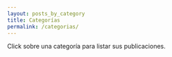 ```yaml
---
layout: posts_by_category
title: Categorías
permalink: /categorias/
---
```


Click sobre una categoría para listar sus publicaciones.
